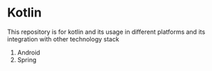 # Kotlin

This repository is for kotlin and its usage in different platforms and its integration with other technology stack
1. Android
2. Spring
